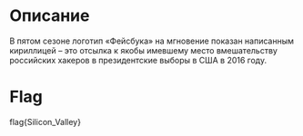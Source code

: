 # Описание

В пятом сезоне логотип «Фейсбука» на мгновение показан написанным кириллицей – это отсылка к якобы имевшему место вмешательству российских хакеров в президентские выборы в США в 2016 году.

# Flag

flag{Silicon_Valley}
